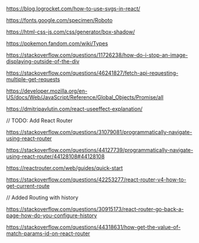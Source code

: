https://blog.logrocket.com/how-to-use-svgs-in-react/

https://fonts.google.com/specimen/Roboto

https://html-css-js.com/css/generator/box-shadow/

https://pokemon.fandom.com/wiki/Types

https://stackoverflow.com/questions/11726238/how-do-i-stop-an-image-displaying-outside-of-the-div

https://stackoverflow.com/questions/46241827/fetch-api-requesting-multiple-get-requests

https://developer.mozilla.org/en-US/docs/Web/JavaScript/Reference/Global_Objects/Promise/all

https://dmitripavlutin.com/react-useeffect-explanation/


// TODO: Add React Router

https://stackoverflow.com/questions/31079081/programmatically-navigate-using-react-router

https://stackoverflow.com/questions/44127739/programmatically-navigate-using-react-router/44128108#44128108

https://reactrouter.com/web/guides/quick-start

https://stackoverflow.com/questions/42253277/react-router-v4-how-to-get-current-route


// Added Routing with history

https://stackoverflow.com/questions/30915173/react-router-go-back-a-page-how-do-you-configure-history

https://stackoverflow.com/questions/44318631/how-get-the-value-of-match-params-id-on-react-router

